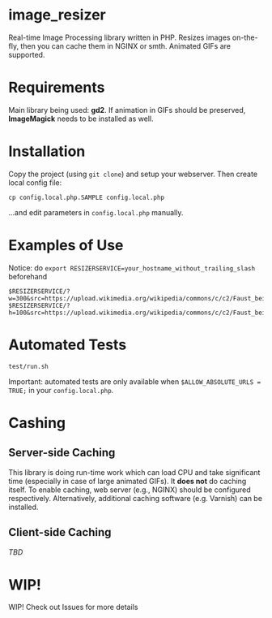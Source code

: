 # image_resizer
Real-time Image Processing library written in PHP. Resizes images on-the-fly, then you can cache them in NGINX or smth. Animated GIFs are supported.

Requirements
===
Main library being used: **gd2**. If animation in GIFs should be preserved, **ImageMagick** needs to be installed as well.

Installation
===
Copy the project (using `git clone`) and setup your webserver. Then create local config file:
```
cp config.local.php.SAMPLE config.local.php
```
…and edit parameters in `config.local.php` manually.

Examples of Use
===
Notice: do `export RESIZERSERVICE=your_hostname_without_trailing_slash` beforehand
```
$RESIZERSERVICE/?w=300&src=https://upload.wikimedia.org/wikipedia/commons/c/c2/Faust_bei_der_Arbeit.JPG
$RESIZERSERVICE/?h=100&src=https://upload.wikimedia.org/wikipedia/commons/c/c2/Faust_bei_der_Arbeit.JPG
```

Automated Tests
===
```
test/run.sh
```
Important: automated tests are only available when `$ALLOW_ABSOLUTE_URLS = TRUE;` in your `config.local.php`.

Cashing
===

Server-side Caching
---
This library is doing run-time work which can load CPU and take significant time (especially in case of large animated GIFs). It **does not** do caching itself. To enable caching, web server (e.g., NGINX) should be configured respectively. Alternatively, additional caching software (e.g. Varnish) can be installed.

Client-side Caching
---
*TBD*

WIP!
===
WIP!
Check out Issues for more details
